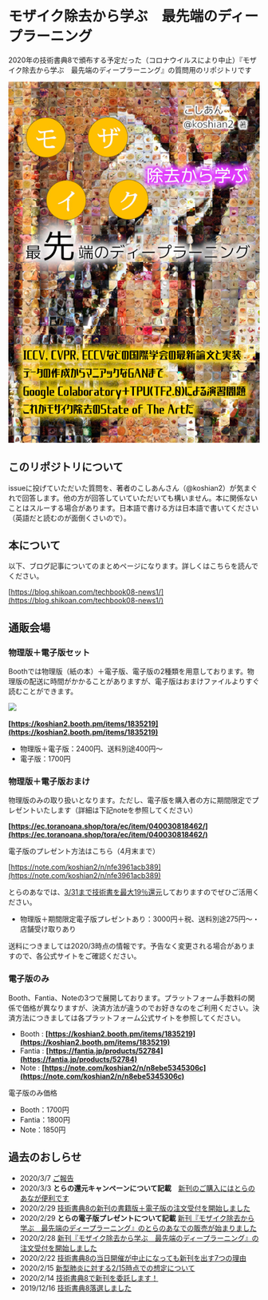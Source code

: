 # モザイク除去から学ぶ　最先端のディープラーニング
2020年の技術書典8で頒布する予定だった（コロナウイルスにより中止）『モザイク除去から学ぶ　最先端のディープラーニング』の質問用のリポジトリです

![](https://github.com/koshian2/MosaicDeeplearningBook/blob/master/images/title.png)

## このリポジトリについて
issueに投げていただいた質問を、著者のこしあんさん（@koshian2）が気まぐれで回答します。他の方が回答していていただいても構いません。本に関係ないことはスルーする場合があります。日本語で書ける方は日本語で書いてください（英語だと読むのが面倒くさいので）。

## 本について
以下、ブログ記事についてのまとめページになります。詳しくはこちらを読んでください。

[https://blog.shikoan.com/techbook08-news1/](https://blog.shikoan.com/techbook08-news1/)

## 通販会場
### 物理版＋電子版セット
Boothでは物理版（紙の本）＋電子版、電子版の2種類を用意しております。物理版の配送に時間がかかることがありますが、電子版はおまけファイルよりすぐ読むことができます。

<a href="https://koshian2.booth.pm/items/1835219"><img src="https://asset.booth.pm/static-images/banner/468x60_02.png"></a>

**[https://koshian2.booth.pm/items/1835219](https://koshian2.booth.pm/items/1835219)**

* 物理版＋電子版：2400円、送料別途400円～
* 電子版：1700円

### 物理版＋電子版おまけ
物理版のみの取り扱いとなります。ただし、電子版を購入者の方に期間限定でプレゼントいたします（詳細は下記noteを参照してください）

**[https://ec.toranoana.shop/tora/ec/item/040030818462/](https://ec.toranoana.shop/tora/ec/item/040030818462/)**

電子版のプレゼント方法はこちら（4月末まで）

[https://note.com/koshian2/n/nfe3961acb389](https://note.com/koshian2/n/nfe3961acb389)

とらのあなでは、[3/31まで技術書を最大19％還元](https://blog.shikoan.com/techbook08-news03/)しておりますのでぜひご活用ください。

* 物理版＋期間限定電子版プレゼントあり：3000円＋税、送料別途275円～・店舗受け取りあり

送料につきましては2020/3時点の情報です。予告なく変更される場合がありますので、各公式サイトをご確認ください。

### 電子版のみ
Booth、Fantia、Noteの3つで展開しております。プラットフォーム手数料の関係で価格が異なりますが、決済方法が違うのでお好きなのをご利用ください。決済方法につきましては各プラットフォーム公式サイトを参照してください。

* Booth : **[https://koshian2.booth.pm/items/1835219](https://koshian2.booth.pm/items/1835219)**
* Fantia : **[https://fantia.jp/products/52784](https://fantia.jp/products/52784)**
* Note : **[https://note.com/koshian2/n/n8ebe5345306c](https://note.com/koshian2/n/n8ebe5345306c)**

電子版のみ価格

* Booth：1700円
* Fantia：1800円
* Note：1850円

## 過去のおしらせ
* 2020/3/7 [ご報告](https://blog.shikoan.com/techbook08-news04/)
* 2020/3/3 **とらの還元キャンペーンについて記載**　[新刊のご購入にはとらのあなが便利です](https://blog.shikoan.com/techbook08-news03/)
* 2020/2/29 [技術書典8の新刊の書籍版＋電子版の注文受付を開始しました](https://blog.shikoan.com/techbook08-news02-2/)
* 2020/2/29 **とらの電子版プレゼントについて記載** [新刊『モザイク除去から学ぶ　最先端のディープラーニング』のとらのあなでの販売が始まりました](https://note.com/koshian2/n/nfe3961acb389)
* 2020/2/28 [新刊『モザイク除去から学ぶ　最先端のディープラーニング』の注文受付を開始しました](https://note.com/koshian2/n/n4bf9bdd19699)
* 2020/2/22 [技術書典8の当日開催が中止になっても新刊を出す7つの理由](https://blog.shikoan.com/techbook08-news02/)
* 2020/2/15 [新型肺炎に対する2/15時点での想定について](https://blog.shikoan.com/techbook08-sp/)
* 2020/2/14 [技術書典8で新刊を委託します！](https://blog.shikoan.com/techbook08-news1/)
* 2019/12/16 [技術書典8落選しました](https://note.com/koshian2/n/n6b69960a7d67)


